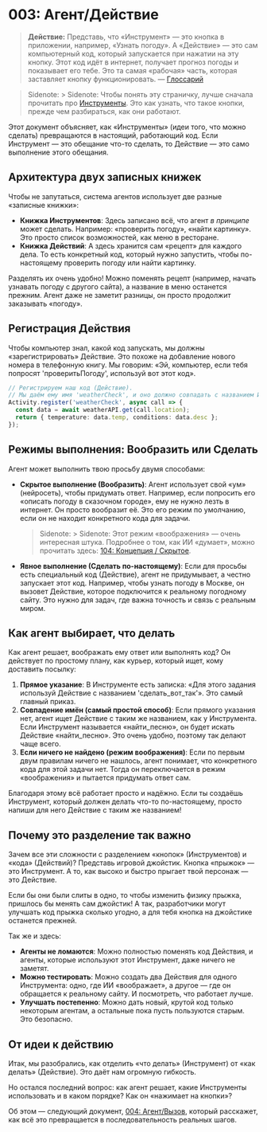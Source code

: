 # 003: Агент/Действие

> **Действие:** Представь, что «Инструмент» — это кнопка в приложении, например, «Узнать погоду». А «Действие» — это сам компьютерный код, который запускается при нажатии на эту кнопку. Этот код идёт в интернет, получает прогноз погоды и показывает его тебе. Это та самая «рабочая» часть, которая заставляет кнопку функционировать. — [Глоссарий](./000_glossary.md)

> Sidenote: > Sidenote: Чтобы понять эту страничку, лучше сначала прочитать про [Инструменты](./002_agent_tool.md). Это как узнать, что такое кнопки, прежде чем разбираться, как они работают.
>

Этот документ объясняет, как «Инструменты» (идеи того, что можно сделать) превращаются в настоящий, работающий код. Если Инструмент — это обещание что-то сделать, то Действие — это само выполнение этого обещания.

## Архитектура двух записных книжек

Чтобы не запутаться, система агентов использует две разные «записные книжки»:

- **Книжка Инструментов**: Здесь записано всё, что агент *в принципе* может сделать. Например: «проверить погоду», «найти картинку». Это просто список возможностей, как меню в ресторане.
- **Книжка Действий**: А здесь хранится сам «рецепт» для каждого дела. То есть конкретный код, который нужно запустить, чтобы по-настоящему проверить погоду или найти картинку.

Разделять их очень удобно! Можно поменять рецепт (например, начать узнавать погоду с другого сайта), а название в меню останется прежним. Агент даже не заметит разницы, он просто продолжит заказывать «погоду».

## Регистрация Действия

Чтобы компьютер знал, какой код запускать, мы должны «зарегистрировать» Действие. Это похоже на добавление нового номера в телефонную книгу. Мы говорим: «Эй, компьютер, если тебя попросят 'проверитьПогоду', используй вот этот код».

```typescript
// Регистрируем наш код (Действие).
// Мы даём ему имя 'weatherCheck', и оно должно совпадать с названием Инструмента.
Activity.register('weatherCheck', async call => {
  const data = await weatherAPI.get(call.location);
  return { temperature: data.temp, conditions: data.desc };
});
```

## Режимы выполнения: Вообразить или Сделать

Агент может выполнить твою просьбу двумя способами:

- **Скрытое выполнение (Вообразить)**: Агент использует свой «ум» (нейросеть), чтобы придумать ответ. Например, если попросить его «описать погоду в сказочном городе», ему не нужно лезть в интернет. Он просто вообразит её. Это его режим по умолчанию, если он не находит конкретного кода для задачи.
  > Sidenote: > Sidenote: Этот режим «воображения» — очень интересная штука. Подробнее о том, как ИИ «думает», можно прочитать здесь: [104: Концепция / Скрытое](./104_concept_latent.md).
  >
- **Явное выполнение (Сделать по-настоящему)**: Если для просьбы есть специальный код (Действие), агент не придумывает, а честно запускает этот код. Например, чтобы узнать погоду в Москве, он вызовет Действие, которое подключится к реальному погодному сайту. Это нужно для задач, где важна точность и связь с реальным миром.

## Как агент выбирает, что делать

Как агент решает, воображать ему ответ или выполнять код? Он действует по простому плану, как курьер, который ищет, кому доставить посылку:

1.  **Прямое указание**: В Инструменте есть записка: «Для этого задания используй Действие с названием 'сделать_вот_так'». Это самый главный приказ.
2.  **Совпадение имён (самый простой способ)**: Если прямого указания нет, агент ищет Действие с таким же названием, как у Инструмента. Если Инструмент называется «найти_песню», он будет искать Действие «найти_песню». Это очень удобно, поэтому так делают чаще всего.
3.  **Если ничего не найдено (режим воображения)**: Если по первым двум правилам ничего не нашлось, агент понимает, что конкретного кода для этой задачи нет. Тогда он переключается в режим «воображения» и пытается придумать ответ сам.

Благодаря этому всё работает просто и надёжно. Если ты создаёшь Инструмент, который должен делать что-то по-настоящему, просто напиши для него Действие с таким же названием!

## Почему это разделение так важно

Зачем все эти сложности с разделением «кнопок» (Инструментов) и «кода» (Действий)? Представь игровой джойстик. Кнопка «прыжок» — это Инструмент. А то, как высоко и быстро прыгает твой персонаж — это Действие.

Если бы они были слиты в одно, то чтобы изменить физику прыжка, пришлось бы менять сам джойстик! А так, разработчики могут улучшать код прыжка сколько угодно, а для тебя кнопка на джойстике останется прежней.

Так же и здесь:

- **Агенты не ломаются**: Можно полностью поменять код Действия, и агенты, которые используют этот Инструмент, даже ничего не заметят.
- **Можно тестировать**: Можно создать два Действия для одного Инструмента: одно, где ИИ «воображает», а другое — где он обращается к реальному сайту. И посмотреть, что работает лучше.
- **Улучшать постепенно**: Можно дать новый, крутой код только некоторым агентам, а остальные пока пусть пользуются старым. Это безопасно.

## От идеи к действию

Итак, мы разобрались, как отделить «что делать» (Инструмент) от «как делать» (Действие). Это даёт нам огромную гибкость.

Но остался последний вопрос: как агент решает, какие Инструменты использовать и в каком порядке? Как он «нажимает на кнопки»?

Об этом — следующий документ, [004: Агент/Вызов](./004_agent_call.md), который расскажет, как всё это превращается в последовательность реальных шагов.